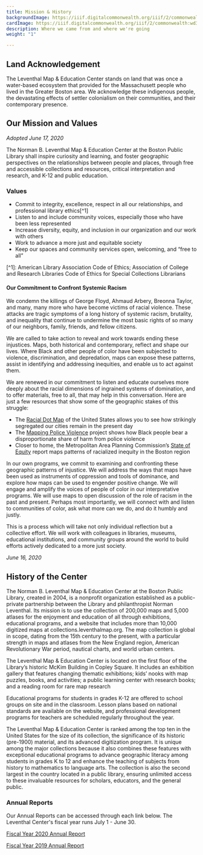 ```yaml
---
title: Mission & History
backgroundImage: https://iiif.digitalcommonwealth.org/iiif/2/commonwealth:x633f9536/5059,2047,4782,3064/1200,/0/default.jpg
cardImage: https://iiif.digitalcommonwealth.org/iiif/2/commonwealth:wd3766475/542,4025,3105,1657/,300/0/default.jpg
description: Where we came from and where we're going
weight: "1"

---
```

## Land Acknowledgement

The Leventhal Map & Education Center stands on land that was once a water-based ecosystem that provided for the Massachusett people who lived in the Greater Boston area. We acknowledge these indigenous people, the devastating effects of settler colonialism on their communities, and their contemporary presence.

## Our Mission and Values

_Adopted June 17, 2020_

The Norman B. Leventhal Map & Education Center at the Boston Public Library shall inspire curiosity and learning, and foster geographic perspectives on the relationships between people and places, through free and accessible collections and resources, critical interpretation and research, and K-12 and public education.

### Values

* Commit to integrity, excellence, respect in all our relationships, and professional library ethics\[^1\]
* Listen to and include community voices, especially those who have been less represented
* Increase diversity, equity, and inclusion in our organization and our work with others
* Work to advance a more just and equitable society
* Keep our spaces and community services open, welcoming, and “free to all”

\[^1\]: American Library Association Code of Ethics; Association of College and Research Libraries Code of Ethics for Special Collections Librarians

#### Our Commitment to Confront Systemic Racism

We condemn the killings of George Floyd, Ahmaud Arbery, Breonna Taylor, and many, many more who have become victims of racial violence. These attacks are tragic symptoms of a long history of systemic racism, brutality, and inequality that continue to undermine the most basic rights of so many of our neighbors, family, friends, and fellow citizens.

We are called to take action to reveal and work towards ending these injustices. Maps, both historical and contemporary, reflect and shape our lives. Where Black and other people of color have been subjected to violence, discrimination, and depredation, maps can expose these patterns, assist in identifying and addressing inequities, and enable us to act against them.

We are renewed in our commitment to listen and educate ourselves more deeply about the racial dimensions of ingrained systems of domination, and to offer materials, free to all, that may help in this conversation. Here are just a few resources that show some of the geographic stakes of this struggle:

* The [Racial Dot Map](https://demographics.coopercenter.org/racial-dot-map/%22%20/t%20%22_blank) of the United States allows you to see how strikingly segregated our cities remain in the present day
* The [Mapping Police Violence](https://mappingpoliceviolence.org/%22%20/t%20%22_blank) project shows how Black people bear a disproportionate share of harm from police violence
* Closer to home, the Metropolitan Area Planning Commission’s [State of Equity](https://equityagenda.mapc.org/indicators%22%20/t%20%22_blank) report maps patterns of racialized inequity in the Boston region

In our own programs, we commit to examining and confronting these geographic patterns of injustice. We will address the ways that maps have been used as instruments of oppression and tools of dominance, and explore how maps can be used to engender positive change. We will engage and amplify the voices of people of color in our interpretative programs. We will use maps to open discussion of the role of racism in the past and present. Perhaps most importantly, we will connect with and listen to communities of color, ask what more can we do, and do it humbly and justly.

This is a process which will take not only individual reflection but a collective effort. We will work with colleagues in libraries, museums, educational institutions, and community groups around the world to build efforts actively dedicated to a more just society.

_June 16, 2020_

## History of the Center

The Norman B. Leventhal Map & Education Center at the Boston Public Library, created in 2004, is a nonprofit organization established as a public-private partnership between the Library and philanthropist Norman Leventhal. Its mission is to use the collection of 200,000 maps and 5,000 atlases for the enjoyment and education of all through exhibitions, educational programs, and a website that includes more than 10,000 digitized maps at collections.leventhalmap.org. The map collection is global in scope, dating from the 15th century to the present, with a particular strength in maps and atlases from the New England region, American Revolutionary War period, nautical charts, and world urban centers.

The Leventhal Map & Education Center is located on the first floor of the Library’s historic McKim Building in Copley Square. It includes an exhibition gallery that features changing thematic exhibitions; kids’ nooks with map puzzles, books, and activities; a public learning center with research books; and a reading room for rare map research

Educational programs for students in grades K-12 are offered to school groups on site and in the classroom. Lesson plans based on national standards are available on the website, and professional development programs for teachers are scheduled regularly throughout the year.

The Leventhal Map & Education Center is ranked among the top ten in the United States for the size of its collection, the significance of its historic (pre-1900) material, and its advanced digitization program. It is unique among the major collections because it also combines these features with exceptional educational programs to advance geographic literacy among students in grades K to 12 and enhance the teaching of subjects from history to mathematics to language arts. The collection is also the second largest in the country located in a public library, ensuring unlimited access to these invaluable resources for scholars, educators, and the general public.

### Annual Reports

Our Annual Reports can be accessed through each link below. The Leventhal Center's fiscal year runs July 1 - June 30.

[Fiscal Year 2020 Annual Report](https://bostonpubliclibrary.sharepoint.com/:b:/s/LeventhalMap/EZjOX6dmLl9Cgks_bVW_1HYB_TFNVzG35gesWfED1sjbgw?e=Lnq1ZP)

[Fiscal Year 2019 Annual Report](https://bostonpubliclibrary.sharepoint.com/:b:/s/LeventhalMap/EbC9vQfpE79DpshxYtXIJM0B54F6NDQNgLLaYhFYm3qD9A?e=M565zc)